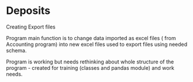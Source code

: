 # Deposits
Creating Export files

Program main function is to change data imported as excel files ( from Accounting program) into new excel files used to export files using needed schema.

Program is working but needs rethinking about whole structure of the program - created for training (classes and pandas module) and work needs.


